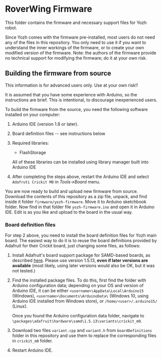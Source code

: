 # RoverWing Firmware

This folder  contains the firmware and
necessary support files for Yozh robot.

Since Yozh comes with the firmware pre-installed, most users do not need
any of the files in this repository. You only need to use it if you want to
understand the inner workings of the firmware, or to create your own modified
version of the firmware. Note: the authors of the firmware provide no technical
support for modifying the firmware; do it at your own risk.




## Building the firmware from source
This information is for advanced users only. Use at your own risk!!

It is assumed that you have some experience with Arduino, so the instructions
are brief. This is intentional, to discourage inexperienced users.

To build the firmware from the source, you need the following software installed
on your computer:
1.  Arduino IDE (version 1.8 or later).

2. Board definition files -- see instructions below

3. Required libraries:

   *  FlashStorage

   All of these libraries can be installed using library manager built into Arduino IDE

4. After completing the steps above,  restart the Arduino IDE and select
`Adafruti Crickit M0` in *Tools->Board* menu.

You are now ready to build and upload new firmware from source. Download the
contents of this  repository as a zip file, unpack, and find inside it folder
`firmware/yozh-firmware`. Move it  to Arduino sketchbook folder. Now find in that
folder file  `yozh-firmware.ino` and open it in Arduino IDE. Edit is as you
like and upload to the board in the usual way.

### Board definition files
For step 2 above, you need to install the board definition files for Yozh main
board.  The easiest way to do it is to reuse the board definitions
provided by Adafruit for their Crickit board, just changing some files, as
follows:

1. Install Adafruit's board support package for SAMD-based boards, as described
[here](https://learn.adafruit.com/adafruit-feather-m0-basic-proto/setup). Please
use version 1.5.13, **even if later versions are available** (most likely, using
later versions would also be OK, but it was not tested.)

2. Find the installed package files.  To do this, first find the folder with
Arduino configuration data;  depending on your OS and version of Arduino IDE, it
can be either `<username>\AppData\Local\Arduino15` (Windows),
`<username>\Documents\ArduinoData\` (Windows 10, using Arduino IDE installed
from Windows store), or `/home/<user>/.arduino15/` (Linux).

    Once you found the Arduino configuration data folder, navigate to `\packages\adafruit\hardware\samd\1.5.13\variants\crickit_m0`.

3. Download two files `variant.cpp` and `variant.h` from `boardDefinitions`
folder in this repository and use them to replace the corresponding files in
`crickit_m0` folder.

4. Restart Arduino IDE. 
